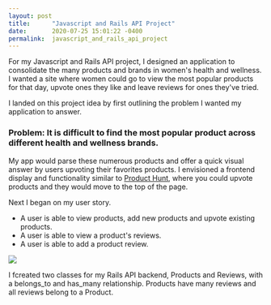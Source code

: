 ```yaml
---
layout: post
title:      "Javascript and Rails API Project"
date:       2020-07-25 15:01:22 -0400
permalink:  javascript_and_rails_api_project
---
```



For my Javascript and Rails API project, I designed an application to consolidate the many products and brands in women's health and wellness. I wanted a site where women could go to view the most popular products for that day, upvote ones they like and leave reviews for ones they've tried.

I landed on this project idea by first outlining the problem I wanted my application to answer.

### Problem: It is difficult to find the most popular product across different health and wellness brands. 

My app would parse these numerous products and offer a quick visual answer by users upvoting their favorites products. I envisioned a frontend display and functionality similar to [Product Hunt](https://www.producthunt.com/), where you could upvote products and they would move to the top of the page.

Next I began on my user story.

* A user is able to view products, add new products and upvote existing products. 
* A user is able to view a product's reviews. 
* A user is able to add a product review.

![](https://i.ibb.co/dcQPfWw/Screen-Shot-2020-07-25-at-2-39-54-PM.jpg)

I fcreated two classes for my Rails API backend, Products and Reviews, with a belongs_to and has_many relationship.  Products have many reviews and all reviews belong to a Product. 
 
 
